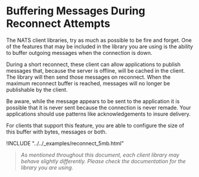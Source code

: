 # Buffering Messages During Reconnect Attempts

The NATS client libraries, try as much as possible to be fire and forget. One of the features that may be included in the library you are using is the ability to buffer outgoing messages when the connection is down.

During a short reconnect, these client can allow applications to publish messages that, because the server is offline, will be cached in the client. The library will then send those messages on reconnect. When the maximum reconnect buffer is reached, messages will no longer be publishable by the client.

Be aware, while the message appears to be sent to the application it is possible that it is never sent because the connection is never remade. Your applications should use patterns like acknowledgements to insure delivery.

For clients that support this feature, you are able to configure the size of this buffer with bytes, messages or both.

!INCLUDE "../../_examples/reconnect_5mb.html"

> *As mentioned throughout this document, each client library may behave slightly differently. Please check the documentation for the library you are using.*